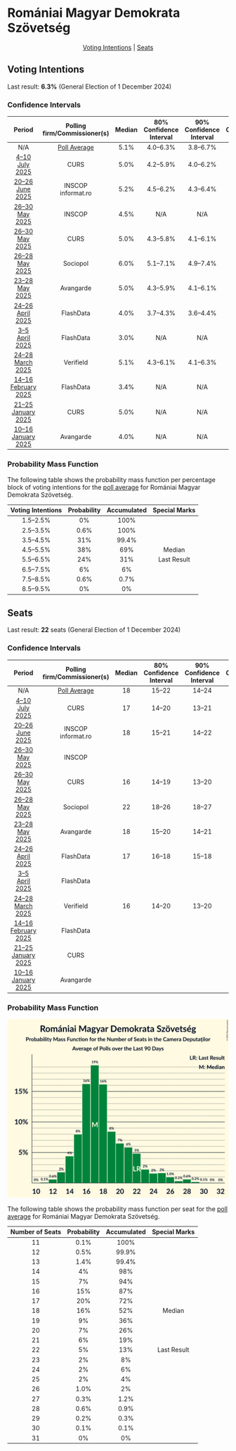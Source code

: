 # Romániai Magyar Demokrata Szövetség

<p align="center"><a href="#voting-intentions">Voting Intentions</a> | <a href="#seats">Seats</a></p>

## Voting Intentions

Last result: **6.3%** (General Election of 1 December 2024)

### Confidence Intervals

| Period     | Polling firm/Commissioner(s) | Median | 80% Confidence Interval | 90% Confidence Interval | 95% Confidence Interval | 99% Confidence Interval |
|:----------:|:----------------:|:-----------:|:-----------------------:|:-----------------------:|:-----------------------:|:-----------------------:|
| N/A | [Poll Average](average.html) | 5.1% | 4.0–6.3% | 3.8–6.7% | 3.7–7.0% | 3.5–7.7% |
| [4–10 July 2025](2025-07-10-CURS.html) | CURS | 5.0% | 4.2–5.9% | 4.0–6.2% | 3.8–6.4% | 3.5–6.9% |
| [20–26 June 2025](2025-06-26-INSCOP.html) | INSCOP <br> informat.ro | 5.2% | 4.5–6.2% | 4.3–6.4% | 4.1–6.7% | 3.7–7.1% |
| [26–30 May 2025](2025-05-30-INSCOP.html) | INSCOP | 4.5% | N/A | N/A | N/A | N/A |
| [26–30 May 2025](2025-05-30-CURS.html) | CURS | 5.0% | 4.3–5.8% | 4.1–6.1% | 3.9–6.3% | 3.6–6.8% |
| [26–28 May 2025](2025-05-28-Sociopol.html) | Sociopol | 6.0% | 5.1–7.1% | 4.9–7.4% | 4.7–7.7% | 4.3–8.2% |
| [23–28 May 2025](2025-05-28-Avangarde.html) | Avangarde | 5.0% | 4.3–5.9% | 4.1–6.1% | 3.9–6.3% | 3.6–6.8% |
| [24–26 April 2025](2025-04-26-FlashData.html) | FlashData | 4.0% | 3.7–4.3% | 3.6–4.4% | 3.6–4.5% | 3.4–4.6% |
| [3–5 April 2025](2025-04-05-FlashData.html) | FlashData | 3.0% | N/A | N/A | N/A | N/A |
| [24–28 March 2025](2025-03-28-Verifield.html) | Verifield | 5.1% | 4.3–6.1% | 4.1–6.3% | 3.9–6.6% | 3.6–7.0% |
| [14–16 February 2025](2025-02-16-FlashData.html) | FlashData | 3.4% | N/A | N/A | N/A | N/A |
| [21–25 January 2025](2025-01-25-CURS.html) | CURS | 5.0% | N/A | N/A | N/A | N/A |
| [10–16 January 2025](2025-01-16-Avangarde.html) | Avangarde | 4.0% | N/A | N/A | N/A | N/A |

### Probability Mass Function

The following table shows the probability mass function per percentage block of voting intentions for the [poll average](average.html) for Romániai Magyar Demokrata Szövetség.

| Voting Intentions | Probability | Accumulated | Special Marks |
|:-----------------:|:-----------:|:-----------:|:-------------:|
| 1.5–2.5% | 0% | 100% |  |
| 2.5–3.5% | 0.6% | 100% |  |
| 3.5–4.5% | 31% | 99.4% |  |
| 4.5–5.5% | 38% | 69% | Median |
| 5.5–6.5% | 24% | 31% | Last Result |
| 6.5–7.5% | 6% | 6% |  |
| 7.5–8.5% | 0.6% | 0.7% |  |
| 8.5–9.5% | 0% | 0% |  |


## Seats

Last result: **22** seats (General Election of 1 December 2024)

### Confidence Intervals

| Period     | Polling firm/Commissioner(s) | Median | 80% Confidence Interval | 90% Confidence Interval | 95% Confidence Interval | 99% Confidence Interval |
|:----------:|:----------------:|:------:|:-----------------------:|:-----------------------:|:-----------------------:|:-----------------------:|
| N/A | [Poll Average](average.html) | 18 | 15–22 | 14–24 | 14–25 | 12–28 |
| [4–10 July 2025](2025-07-10-CURS.html) | CURS | 17 | 14–20 | 13–21 | 13–22 | 12–24 |
| [20–26 June 2025](2025-06-26-INSCOP.html) | INSCOP <br> informat.ro | 18 | 15–21 | 14–22 | 14–23 | 13–24 |
| [26–30 May 2025](2025-05-30-INSCOP.html) | INSCOP |  |  |  |  |  |
| [26–30 May 2025](2025-05-30-CURS.html) | CURS | 16 | 14–19 | 13–20 | 12–21 | 11–22 |
| [26–28 May 2025](2025-05-28-Sociopol.html) | Sociopol | 22 | 18–26 | 18–27 | 17–28 | 15–29 |
| [23–28 May 2025](2025-05-28-Avangarde.html) | Avangarde | 18 | 15–20 | 14–21 | 14–22 | 12–24 |
| [24–26 April 2025](2025-04-26-FlashData.html) | FlashData | 17 | 16–18 | 15–18 | 15–19 | 14–19 |
| [3–5 April 2025](2025-04-05-FlashData.html) | FlashData |  |  |  |  |  |
| [24–28 March 2025](2025-03-28-Verifield.html) | Verifield | 16 | 14–20 | 13–20 | 13–21 | 11–23 |
| [14–16 February 2025](2025-02-16-FlashData.html) | FlashData |  |  |  |  |  |
| [21–25 January 2025](2025-01-25-CURS.html) | CURS |  |  |  |  |  |
| [10–16 January 2025](2025-01-16-Avangarde.html) | Avangarde |  |  |  |  |  |

### Probability Mass Function

![Graph with seats probability mass function not yet produced](average-seats-pmf-romániaimagyardemokrataszövetség.png "Seats Probability Mass Function")

The following table shows the probability mass function per seat for the [poll average](average.html) for Romániai Magyar Demokrata Szövetség.

| Number of Seats | Probability | Accumulated | Special Marks |
|:---------------:|:-----------:|:-----------:|:-------------:|
| 11 | 0.1% | 100% |  |
| 12 | 0.5% | 99.9% |  |
| 13 | 1.4% | 99.4% |  |
| 14 | 4% | 98% |  |
| 15 | 7% | 94% |  |
| 16 | 15% | 87% |  |
| 17 | 20% | 72% |  |
| 18 | 16% | 52% | Median |
| 19 | 9% | 36% |  |
| 20 | 7% | 26% |  |
| 21 | 6% | 19% |  |
| 22 | 5% | 13% | Last Result |
| 23 | 2% | 8% |  |
| 24 | 2% | 6% |  |
| 25 | 2% | 4% |  |
| 26 | 1.0% | 2% |  |
| 27 | 0.3% | 1.2% |  |
| 28 | 0.6% | 0.9% |  |
| 29 | 0.2% | 0.3% |  |
| 30 | 0.1% | 0.1% |  |
| 31 | 0% | 0% |  |



